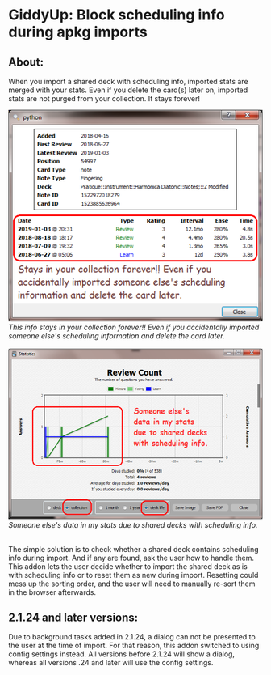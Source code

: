 # GiddyUp: Block scheduling info during apkg imports


## About:
When you import a shared deck with scheduling info, imported stats are merged with your stats. Even if you delete the card(s) later on, imported stats are not purged from your collection. It stays forever!

<img src="https://github.com/lovac42/GiddyUp/blob/master/screenshots/card_info.png?raw=true">  
<i>This info stays in your collection forever!! Even if you accidentally imported someone else's scheduling information and delete the card later.</i><br><br>

<img src="https://github.com/lovac42/GiddyUp/blob/master/screenshots/stats_info.png?raw=true">  
<i>Someone else's data in my stats due to shared decks with scheduling info.</i><br><br>

The simple solution is to check whether a shared deck contains scheduling info during import. And if any are found, ask the user how to handle them. This addon lets the user decide whether to import the shared deck as is with scheduling info or to reset them as new during import. Resetting could mess up the sorting order, and the user will need to manually re-sort them in the browser afterwards.


## 2.1.24 and later versions:
Due to background tasks added in 2.1.24, a dialog can not be presented to the user at the time of import. For that reason, this addon switched to using config settings instead. All versions before 2.1.24 will show a dialog, whereas all versions .24 and later will use the config settings.
